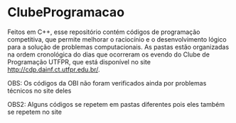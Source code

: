 # ClubeProgramacao

Feitos em C++, esse repositório contém códigos de programação competitiva, que permite melhorar o raciocínio e o desenvolvimento lógico para a solução de problemas computacionais. As pastas estão organizadas na ordem cronológica do dias que ocorreram os evendo do Clube de Programação UTFPR, que está disponível no site http://cdp.dainf.ct.utfpr.edu.br/.

OBS: Os códigos da OBI não foram verificados ainda por problemas técnicos no site deles

OBS2: Alguns códigos se repetem em pastas diferentes pois eles também se repetem no site